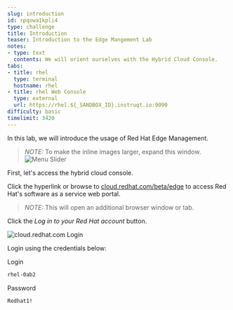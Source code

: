 ```yaml
---
slug: introduction
id: rpqowa1kpli4
type: challenge
title: Introduction
teaser: Introduction to the Edge Mangement Lab
notes:
- type: text
  contents: We will orient ourselves with the Hybrid Cloud Console.
tabs:
- title: rhel
  type: terminal
  hostname: rhel
- title: rhel Web Console
  type: external
  url: https://rhel.${_SANDBOX_ID}.instruqt.io:9090
difficulty: basic
timelimit: 3420
---
```

In this lab, we will introduce the usage of Red Hat Edge Management.
>_NOTE:_ To make the inline images larger, expand this window. ![Menu Slider](../assets/slider.png)

 First, let's access the hybrid cloud console.

Click the hyperlink or browse to [cloud.redhat.com/beta/edge](https://console.redhat.com/edge/fleet-management) to access Red Hat's software as a service web portal.

>_NOTE:_ This will open an additional browser window or tab.

Click the _Log in to your Red Hat account_ button.

![cloud.redhat.com Login](../assets/cloud.redhat.com-homepage-v2.png)

Login using the credentials below:

Login

```bash
rhel-0ab2
```

Password

```bash
Redhat1!
```
